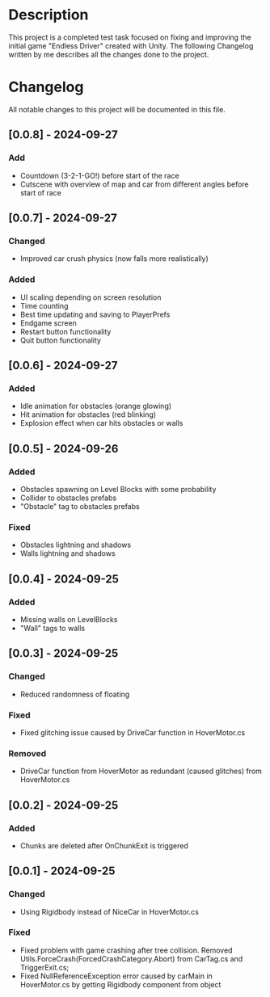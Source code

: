 # Description
This project is a completed test task focused on fixing and improving the initial game "Endless Driver" created with Unity. The following Changelog written by me describes all the changes done to the project.

# Changelog

All notable changes to this project will be documented in this file.

## [0.0.8] - 2024-09-27
### Add
- Countdown (3-2-1-GO!) before start of the race
- Cutscene with overview of map and car from different angles before start of race

## [0.0.7] - 2024-09-27
### Changed
- Improved car crush physics (now falls more realistically)

### Added
- UI scaling depending on screen resolution
- Time counting
- Best time updating and saving to PlayerPrefs
- Endgame screen
- Restart button functionality
- Quit button functionality

## [0.0.6] - 2024-09-27
### Added
- Idle animation for obstacles (orange glowing)
- Hit animation for obstacles (red blinking)
- Explosion effect when car hits obstacles or walls

## [0.0.5] - 2024-09-26
### Added
- Obstacles spawning on Level Blocks with some probability
- Collider to obstacles prefabs
- "Obstacle" tag to obstacles prefabs

### Fixed
- Obstacles lightning and shadows
- Walls lightning and shadows

## [0.0.4] - 2024-09-25
### Added
- Missing walls on LevelBlocks
- "Wall" tags to walls

## [0.0.3] - 2024-09-25
### Changed
- Reduced randomness of floating

### Fixed
- Fixed glitching issue caused by DriveCar function in HoverMotor.cs

### Removed
- DriveCar function from HoverMotor as redundant (caused glitches) from HoverMotor.cs

## [0.0.2] - 2024-09-25
### Added
- Chunks are deleted after OnChunkExit is triggered

## [0.0.1] - 2024-09-25
### Changed
- Using Rigidbody instead of NiceCar in HoverMotor.cs

### Fixed
- Fixed problem with game crashing after tree collision. Removed Utils.ForceCrash(ForcedCrashCategory.Abort) from CarTag.cs and TriggerExit.cs;
- Fixed NullReferenceException error caused by carMain in HoverMotor.cs by getting Rigidbody component from object
